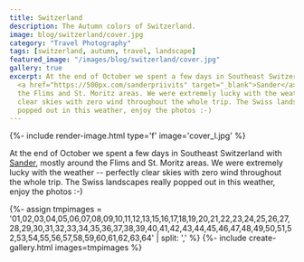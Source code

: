```yaml
---
title: Switzerland
description: The Autumn colors of Switzerland.
image: blog/switzerland/cover.jpg
category: "Travel Photography"
tags: [switzerland, autumn, travel, landscape]
featured_image: "/images/blog/switzerland/cover.jpg"
gallery: true
excerpt: At the end of October we spent a few days in Southeast Switzerland with
  <a href="https://500px.com/sanderpriivits" target="_blank">Sander</a>, mostly around
  the Flims and St. Moritz areas. We were extremely lucky with the weather -- perfectly
  clear skies with zero wind throughout the whole trip. The Swiss landscapes really
  popped out in this weather, enjoy the photos :-)
---
```


{%- include render-image.html type='f' image='cover_l.jpg' %}

At the end of October we spent a few days in Southeast Switzerland with
<a href="https://500px.com/sanderpriivits" target="_blank">Sander</a>, mostly around
the Flims and St. Moritz areas. We were extremely lucky with the weather -- perfectly
clear skies with zero wind throughout the whole trip. The Swiss landscapes really
popped out in this weather, enjoy the photos :-)

{%- assign tmpimages = '01,02,03,04,05,06,07,08,09,10,11,12,13,15,16,17,18,19,20,21,22,23,24,25,26,27,28,29,30,31,32,33,34,35,36,37,38,39,40,41,42,43,44,45,46,47,48,49,50,51,52,53,54,55,56,57,58,59,60,61,62,63,64' | split: ',' %}
{%- include create-gallery.html images=tmpimages %}
